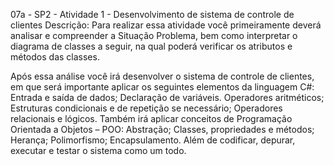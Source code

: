 07a - SP2 - Atividade 1 - Desenvolvimento de sistema de controle de clientes
Descrição:
Para realizar essa atividade você primeiramente deverá analisar e compreender a Situação Problema, bem como interpretar o diagrama de classes a seguir, na qual poderá verificar os atributos e métodos das classes.

  

Após essa análise você irá desenvolver o sistema de controle de clientes, em que será importante aplicar os seguintes elementos da linguagem C#:
Entrada e saída de dados;
Declaração de variáveis.
Operadores aritméticos;
Estruturas condicionais e de repetição se necessário;
Operadores relacionais e lógicos.
Também irá aplicar conceitos de Programação Orientada a Objetos – POO:
Abstração;
Classes, propriedades e métodos;
Herança;
Polimorfismo;
Encapsulamento.
Além de codificar, depurar, executar e testar o sistema como um todo.
